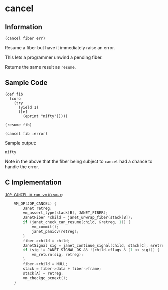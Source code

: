 # cancel

## Information

`(cancel fiber err)`

Resume a fiber but have it immediately raise an error.

This lets a programmer unwind a pending fiber.

Returns the same result as `resume`.

## Sample Code

```janet
(def fib
  (coro
    (try
      (yield 1)
      ([e]
        (eprint "nifty")))))

(resume fib)

(cancel fib :error)
```

Sample output:

```
nifty
```

Note in the above that the fiber being subject to `cancel` had a
chance to handle the error.

## C Implementation

[`JOP_CANCEL` in `run_vm` in `vm.c`](https://github.com/janet-lang/janet/blob/master/src/core/vm.c#L1137-L1154):

```c
    VM_OP(JOP_CANCEL) {
        Janet retreg;
        vm_assert_type(stack[B], JANET_FIBER);
        JanetFiber *child = janet_unwrap_fiber(stack[B]);
        if (janet_check_can_resume(child, &retreg, 1)) {
            vm_commit();
            janet_panicv(retreg);
        }
        fiber->child = child;
        JanetSignal sig = janet_continue_signal(child, stack[C], &retreg, JANET_SIGNAL_ERROR);
        if (sig != JANET_SIGNAL_OK && !(child->flags & (1 << sig))) {
            vm_return(sig, retreg);
        }
        fiber->child = NULL;
        stack = fiber->data + fiber->frame;
        stack[A] = retreg;
        vm_checkgc_pcnext();
    }
```

